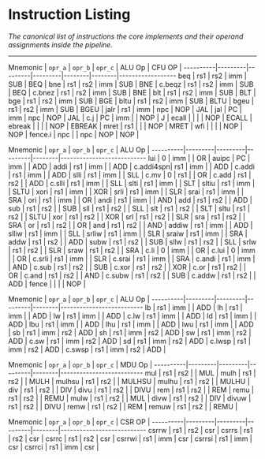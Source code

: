 
# Instruction Listing

*The canonical list of instructions the core implements and their
operand assignments inside the pipeline.*

---

Mnemonic  | `opr_a` | `opr_b` | `opr_c` | ALU Op | CFU OP |
----------|---------|---------|---------|--------|--------|------------------
beq       | rs1     | rs2     | imm     | SUB    | BEQ    |
bne       | rs1     | rs2     | imm     | SUB    | BNE    |
c.beqz    | rs1     | rs2     | imm     | SUB    | BEQ    |
c.bnez    | rs1     | rs2     | imm     | SUB    | BNE    |
blt       | rs1     | rs2     | imm     | SUB    | BLT    |
bge       | rs1     | rs2     | imm     | SUB    | BGE    |
bltu      | rs1     | rs2     | imm     | SUB    | BLTU   |
bgeu      | rs1     | rs2     | imm     | SUB    | BGEU   |
jalr      | rs1     | imm     | npc     | NOP    | JAL    |
jal       | PC      | imm     | npc     | NOP    | JAL    |
c.j       | PC      | imm     |         | NOP    | J      |
ecall     |         |         |         | NOP    | ECALL  |
ebreak    |         |         |         | NOP    | EBREAK |
mret      | rs1     |         |         | NOP    | MRET   |
wfi       |         |         |         | NOP    | NOP    |
fence.i   | npc     |         | npc     | NOP    | NOP    |

Mnemonic  | `opr_a` | `opr_b` | `opr_c` | ALU Op |
----------|---------|---------|---------|--------|---------------------------
lui       | 0       | imm     |         | OR     |
auipc     | PC      | imm     |         | ADD    |
addi      | rs1     | imm     |         | ADD    |
c.addi4spn| rs1     | imm     |         | ADD    |
c.addi    | rs1     | imm     |         | ADD    |
slli      | rs1     | imm     |         | SLL    |
c.mv      | 0       | rs1     |         | OR     |
c.add     | rs1     | rs2     |         | ADD    |
c.slli    | rs1     | imm     |         | SLL    |
slti      | rs1     | imm     |         | SLT    |
sltiu     | rs1     | imm     |         | SLTU   |
xori      | rs1     | imm     |         | XOR    |
srli      | rs1     | imm     |         | SLR    |
srai      | rs1     | imm     |         | SRA    |
ori       | rs1     | imm     |         | OR     |
andi      | rs1     | imm     |         | AND    |
add       | rs1     | rs2     |         | ADD    |
sub       | rs1     | rs2     |         | SUB    |
sll       | rs1     | rs2     |         | SLL    |
slt       | rs1     | rs2     |         | SLT    |
sltu      | rs1     | rs2     |         | SLTU   |
xor       | rs1     | rs2     |         | XOR    |
srl       | rs1     | rs2     |         | SLR    |
sra       | rs1     | rs2     |         | SRA    |
or        | rs1     | rs2     |         | OR     |
and       | rs1     | rs2     |         | AND    |
addiw     | rs1     | imm     |         | ADD    |
slliw     | rs1     | imm     |         | SLL    |
srliw     | rs1     | imm     |         | SLR    |
sraiw     | rs1     | imm     |         | SRA    |
addw      | rs1     | rs2     |         | ADD    |
subw      | rs1     | rs2     |         | SUB    |
sllw      | rs1     | rs2     |         | SLL    |
srlw      | rs1     | rs2     |         | SLR    |
sraw      | rs1     | rs2     |         | SRA    |
c.li      |   0     | imm     |         | OR     |
c.lui     |   0     | imm     |         | OR     |
c.srli    | rs1     | imm     |         | SLR    |
c.srai    | rs1     | imm     |         | SRA    |
c.andi    | rs1     | imm     |         | AND    |
c.sub     | rs1     | rs2     |         | SUB    |
c.xor     | rs1     | rs2     |         | XOR    |
c.or      | rs1     | rs2     |         | OR     |
c.and     | rs1     | rs2     |         | AND    |
c.subw    | rs1     | rs2     |         | SUB    |
c.addw    | rs1     | rs2     |         | ADD    |
fence     |         |         |         | NOP    |

Mnemonic  | `opr_a` | `opr_b` | `opr_c` | ALU Op |
----------|---------|---------|---------|--------|--------------------------
lb        | rs1     | imm     |         | ADD    |
lh        | rs1     | imm     |         | ADD    |
lw        | rs1     | imm     |         | ADD    |
c.lw      | rs1     | imm     |         | ADD    |
ld        | rs1     | imm     |         | ADD    |
lbu       | rs1     | imm     |         | ADD    |
lhu       | rs1     | imm     |         | ADD    |
lwu       | rs1     | imm     |         | ADD    |
sb        | rs1     | imm     | rs2     | ADD    |
sh        | rs1     | imm     | rs2     | ADD    |
sw        | rs1     | imm     | rs2     | ADD    |
c.sw      | rs1     | imm     | rs2     | ADD    |
sd        | rs1     | imm     | rs2     | ADD    |
c.lwsp    | rs1     | imm     | rs2     | ADD    |
c.swsp    | rs1     | imm     | rs2     | ADD    |

Mnemonic  | `opr_a` | `opr_b` | `opr_c` | MDU Op |
----------|---------|---------|---------|--------|--------------------------
mul       | rs1     | rs2     |         | MUL    |
mulh      | rs1     | rs2     |         | MULH   |
mulhsu    | rs1     | rs2     |         | MULHSU |
mulhu     | rs1     | rs2     |         | MULHU  |
div       | rs1     | rs2     |         | DIV    |
divu      | rs1     | rs2     |         | DIVU   |
rem       | rs1     | rs2     |         | REM    |
remu      | rs1     | rs2     |         | REMU   |
mulw      | rs1     | rs2     |         | MUL    |
divw      | rs1     | rs2     |         | DIV    |
divuw     | rs1     | rs2     |         | DIVU   |
remw      | rs1     | rs2     |         | REM    |
remuw     | rs1     | rs2     |         | REMU   |

Mnemonic  | `opr_a` | `opr_b` | `opr_c` | CSR OP |
----------|---------|---------|---------|--------|---------------------------
csrrw     | rs1     | rs2     | csr     |
csrrs     | rs1     | rs2     | csr     |
csrrc     | rs1     | rs2     | csr     |
csrrwi    | rs1     | imm     | csr     |
csrrsi    | rs1     | imm     | csr     |
csrrci    | rs1     | imm     | csr     |

